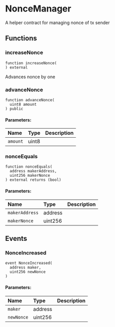 # NonceManager

A helper contract for managing nonce of tx sender



## Functions
### increaseNonce
```solidity
function increaseNonce(
) external
```
Advances nonce by one



### advanceNonce
```solidity
function advanceNonce(
  uint8 amount
) public
```


#### Parameters:
| Name | Type | Description                                                          |
| :--- | :--- | :------------------------------------------------------------------- |
|`amount` | uint8 | 


### nonceEquals
```solidity
function nonceEquals(
  address makerAddress,
  uint256 makerNonce
) external returns (bool)
```


#### Parameters:
| Name | Type | Description                                                          |
| :--- | :--- | :------------------------------------------------------------------- |
|`makerAddress` | address | 
|`makerNonce` | uint256 | 


## Events
### NonceIncreased
```solidity
event NonceIncreased(
  address maker,
  uint256 newNonce
)
```


#### Parameters:
| Name | Type | Description                                                          |
| :--- | :--- | :------------------------------------------------------------------- |
|`maker` | address | 
|`newNonce` | uint256 | 

